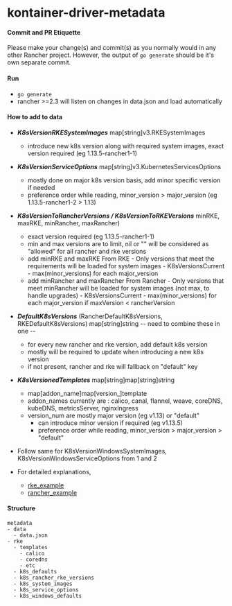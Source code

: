 # kontainer-driver-metadata

#### Commit and PR Etiquette ####
Please make your change(s) and commit(s) as you normally would in any other Rancher project.
However, the output of `go generate` should be it's own separate commit.

#### Run ####
  * `go generate`
  * rancher >=2.3 will listen on changes in data.json and load automatically

#### How to add to data ####
- ***K8sVersionRKESystemImages*** map[string]v3.RKESystemImages
    - introduce new k8s version along with required system images, exact version required (eg 1.13.5-rancher1-1)

- ***K8sVersionServiceOptions*** map[string]v3.KubernetesServicesOptions
    - mostly done on major k8s version basis, add minor specific version if needed
    - preference order while reading, minor_version > major_version (eg 1.13.5-rancher1-2 > 1.13)

- ***K8sVersionToRancherVersions / K8sVersionToRKEVersions*** minRKE, maxRKE, minRancher, maxRancher)
    - exact version required (eg 1.13.5-rancher1-1)
    - min and max versions are to limit, nil or "" will be considered as "allowed" for all rancher and rke versions
    - add minRKE and maxRKE
        From RKE
            - Only versions that meet the requirements will be loaded for system images
            - K8sVersionsCurrent - max(minor_versions) for each major_version
    - add minRancher and maxRancher
        From Rancher
            - Only versions that meet minRancher will be loaded for system images (not max, to handle upgrades)
            - K8sVersionsCurrent - max(minor_versions) for each major_version if maxVersion < rancherVersion

- ***DefaultK8sVersions*** (RancherDefaultK8sVersions, RKEDefaultK8sVersions) map[string]string -- need to combine these in one --
    - for every new rancher and rke version, add default k8s version
    - mostly will be required to update when introducing a new k8s version
    - if not present, rancher and rke will fallback on "default" key

- ***K8sVersionedTemplates*** map[string]map[string]string
    - map[addon_name]map[version_]template
    - addon_names currently are : calico, canal, flannel, weave, coreDNS, kubeDNS, metricsServer, nginxIngress
    - version_num are mostly major version (eg v1.13) or "default"
        - can introduce minor version if required (eg v1.13.5)
        - preference order while reading, minor_version > major_version > "default"

- Follow same for K8sVersionWindowsSystemImages, K8sVersionWindowsServiceOptions from 1 and 2

- For detailed explanations,
	- [rke_example](examples/rke_example.yml)
	- [rancher_example](examples/rancher_example.yml)

#### Structure ####
```
metadata
- data
  - data.json
- rke
  - templates
    - calico
    - coredns
    - etc
  - k8s_defaults
  - k8s_rancher_rke_versions
  - k8s_system_images
  - k8s_service_options
  - k8s_windows_defaults
```

